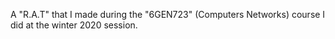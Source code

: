 A "R.A.T" that I made during the "6GEN723" (Computers Networks) course I did at the winter 2020 session.
